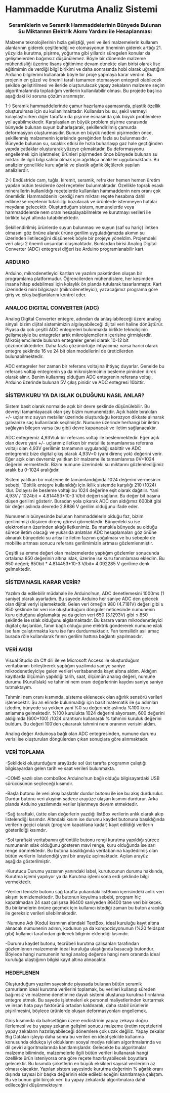 # Hammadde Kurutma Analiz Sistemi
<h3 align="center">
 Seramiklerin ve Seramik Hammaddelerinin Bünyede Bulunan Su Miktarının  Elektrik Akımı Yardımı ile Hesaplanması
</h3>
<p>
Malzeme teknolojilerinin hızla geliştiği, yeni ve ileri malzemelerin kullanım alanlarının giderek çeşitlendiği ve otomasyonun öneminin giderek arttığı 21. yüzyılda kurutma, pişirme, yoğurma gibi yıllardır süregelen konular da gelişmelerden bağımsız düşünülemez. Böyle bir dönemde malzeme mühendisliği üzerine lisans eğitimime devam etmekte olan birisi olarak lise eğitimimin de verdiği bilgi birikimi ve daha sonrasında hobi olarak uğraştığım Arduino bilgilerimi kullanarak böyle bir proje yapmaya karar verdim. Bu projenin en güzel ve önemli tarafı tamamen otomasyon entegreli olabilecek şekilde geliştirilmesi ve ileride oluşturulacak yapay zekaların malzeme seçim algoritmalarında topladığım verilerin kullanılabilir olması. Bu projede başlıca aşağıdaki iki soruna çözüm aranmıştır.
</p>

<p>
1-) Seramik hammaddelerinde çamur hazırlama aşamasında, plastik özellik oluşturulması için su kullanılmaktadır. Kullanılan bu su, şekil vermeyi kolaylaştırırken diğer taraftan da pişirme esnasında çok büyük problemlere yol açabilmektedir. Karşılaşılan en büyük problem pişirme esnasında bünyede bulunan suyun buharlaşarak, şekillendirilmiş çamurda deformasyon oluşturmasıdır. Bunun en büyük nedeni pişirmeden önce, şekillenmiş malzemenin içerisinde gereğinden fazla su bulunmasıdır. Bünyede bulunan su, sıcaklık etkisi ile hızla buharlaşıp gaz hale geçtiğinden yapıda çatlaklar oluşturarak yüzeye çıkmaktadır. Bu deformasyonu engellemek için işletmeler, ürünleri pişirmeden önce bünyede bulunan su miktarı ile ilgili bilgi sahibi olmak için ağırlıkça analizler uygulamaktadır. Bu analizler genellikle kuru ağırlık ve plastik ağırlık ölçülerek yapılan analizlerdir.
</p>

<p>
  2-) Endüstride cam, tuğla, kiremit, seramik, refrakter hemen hemen üretim yapılan bütün tesislerde özel reçeteler bulunmaktadır. Özellikle toprak esaslı minerallerin kullanıldığı reçetelerde kullanılan hammaddenin nem oranı çok önemlidir. Hammaddenin içerdiği nem miktarı reçete hesabına dahil edilmezse reçetenin tutarlılığı bozulacak ve ürünlerde istenmeyen hatalar meydana gelecektir. Oluşturduğum sistem, numunelerde veya hammaddelerde nem oranı hesaplayabilmekte ve kurutmayı verileri ile birlikte kayıt altında tutabilmektedir.
</p>

<p>
  Şekillendirilmiş ürünlerde suyun bulunması ve suyun (saf su hariç) iletken olmasını göz önüne alarak ürüne gerilim uyguladığımızda akımın su üzerinden iletileceğini düşünerek böyle bir projeye yöneldim. Projemdeki veri akışı 2 önemli unsurdan oluşmaktadır. Bunlardan birisi Analog Digital Converter (ADC) entegresi diğeri ise Arduino programlanabilir kart.
</p>

### ARDUINO

<p>
  Arduino, mikrodenetleyici kartları ve yazılım paketinden oluşan bir programlama platformudur. Öğrencilerden mühendislere, her kesimden insana hitap edebilmesi için kolaylık ön planda tutularak tasarlanmıştır. Kart üzerindeki mini bilgisayar (mikrodenetleyici), yazacağımız programa göre giriş ve çıkış bağlantılarını kontrol eder.
</p>

### ANALOG DIGITAL CONVERTER (ADC)
<p>
  Analog Digital Converter entegre, adından da anlaşılabileceği üzere analog sinyali bizim dijital sistemimizin algılayabileceği dijital veri haline dönüştürür. Piyasa da çok çeşitli ADC entegreleri bulunmakla birlikte teknolojinin gelişmesiyle bu entegreler artık mikroişlemcilerin içerisine girmişlerdir. Mikroişlemcilerde bulunan entegreler genel olarak 10-12 bit çözünürlüktedirler. Daha fazla çözünürlüğe ihtiyacımız varsa harici olarak entegre şeklinde 16 ve 24 bit olan modellerini de üreticilerden bulunabilmektedir.
  </p>
  <p>
ADC entegreler her zaman bir referans voltajına ihtiyaç duyarlar. Genelde bu referans voltajı entegrenin ya da mikroişlemcinin besleme pininden direk olarak alınır. Benim kullanmış olduğum ADC entegrenin referans voltajı, Arduino üzerinde bulunan 5V çıkış pinidir ve ADC entegresi 10bittir.
  </p>

### SİSTEM KURU YA DA ISLAK OLDUĞUNU NASIL ANLAR? 
<p>
Sistem basit olarak normalde açık bir devre şeklinde düşünülebilir. Bu devreyi tamamlayacak olan şey bizim numunemizdir. Açık halde bırakılan +/- uçlarımız suyun metaller üzerinde oluşturduğu korozyon dikkate alınarak galvanize saç kullanılarak seçilmiştir. Numune üzerinde herhangi bir iletim sağlayan bileşen varsa (su gibi) devre kapanacak ve iletim sağlanacaktır.
</p>
<p>
ADC entegremiz 4,93Vluk bir referans voltajı ile beslenmektedir. Eğer açık olan devre yani +/- uçlarımız iletken bir metal ile tamamlanırsa referans voltajı olan 4,93V gerilimin tamamının uygulandığı sabittir ve ADC entegremiz bize digital çıkış olarak 4,93V=0 (yani direnç yok) değerini verir. Eğer açık olan devremiz yalıtkan bir malzeme ile tamamlanırsa 0V=1024 değerini vermektedir. Bizim numune üzerindeki su miktarını gözlemlediğimiz aralık bu 0-1024 aralığıdır. 
</p>
<p>
	Sistem yalıtkan bir malzeme ile tamamlandığında 1024 değerini vermesinin sebebi; 10bitlik entegre kullanıldığı için ikilik sistemde karşılığı 210 (1024) ‘dur. Dolayısı ile besleme voltajı bu 1024 değerine eşit olarak dağıtılır. Yani 4,93V / 1024bit = 4.814453*10-3 V/bit değeri sağlanır. Bu değer bit başına düşen gerilimi gösterir. Buradan yola çıkarak ADC den aldığımız 600bit gibi bir değer aslında devrede 2.8886 V gerilim olduğunu ifade eder.
</p>
<p>
	Numunenin bünyesinde bulunan hammaddelerin olduğu faz, bizim gerilimimizi düşüren direnç görevi görmektedir. Bünyedeki su ise elektronların üzerinden aktığı iletkenimiz. Bu mantıkla bünyede su olduğu sürece iletim olacağı ve yukarıda anlatılan ADC hesaplamaları göz önüne alınarak bünyedeki su artışı ile iletim fazının çoğalması ve bu sebeple de mobilite artması sonucu referans gerilimimizin artması gözlemlenmiştir.
</p>
<p>
	Çeşitli su emme değeri olan malzemelerde yaptığım gözlemler sonucunda ortalama 850 değerinin altına ıslak, üzerine ise kuru tanımlaması ekledim. Bu 850 değeri; 
850bit * 4.814453*10-3 V/bit= 4.092285 V gerilime denk gelmektedir.
</p>

### SİSTEM NASIL KARAR VERİR? 
<p>
Yazılım da edilebilir müdahale ile Arduino’nun, ADC denetlemesini 1000ms (1 saniye) olarak ayarladım. Bu sayede Arduino her saniye ADC den gelecek olan dijital veriyi işlemektedir. Gelen veri örneğin 980 (4.7181V) değeri gibi ≥ 850 şeklinde bir veri ise oluşturduğum döngüler neticesinde numunenin kuru olduğunu algılamakta ya da gelen veri 650 (3.1293V) gibi ≤ 850 şeklinde ise ıslak olduğunu algılamaktadır. Bu karara varan mikrodenetleyici digital çıkışlardan, fanın bağlı olduğu pine elektrik göndererek numune ıslak ise fanı çalıştırmakta kuru ise fanı durdurmaktadır. Fan temsilidir asıl amaç burada röle kullanılarak fırının gerilim hattına bağlantı yapılmasıdır.
</p>

### VERİ AKIŞI
<p>
Visual Studio da C# dili ile ve Microsoft Access ile oluşturduğum veritabanını birleştirerek yaptığım yazılımda saniye saniye mikrodenetleyiciye gelen verileri veritabanında kayıt altına aldım. Aldığım kayıtlarda ölçümün yapıldığı tarih, saat, ölçümün analog değeri, numune durumu (Kuru/Islak) ve tahmini nem oranı değerlerinin kaydını saniye saniye tutmaktayım.
</p>
<p>
Tahmini nem oranı kısmında, sisteme eklenecek olan ağırlık sensörü verileri işlenecektir. Şu an elimde bulunmadığı için basit matematik ile şu adımları izledim, bünyede su yokken yani %0 su değerinde aslında %100 kuru anlamına gelmektedir. %100 kurulukta 1024 değerini alıyorsam, 600 değerini aldığımda (600*100) /1024 orantısını kullanarak % tahmini kuruluk değerini buldum. Bu değeri 100’den çıkararak tahmini nem oranının verisini aldım. 
</p>
<p>
Analog değer Arduinoya bağlı olan ADC entegresinden, numune durumu verisi ise oluşturulan döngülerden çıkan sonuçlara göre alınmaktadır. 
</p>

### VERİ TOPLAMA
<p>
-Şekildeki oluşturduğum arayüzde sol üst tarafta programın çalıştığı bilgisayardan gelen tarih ve saat verileri bulunmakta. 
</p>
<p>
-COM5 yazılı olan comboBox Arduino’nun bağlı olduğu bilgisayardaki USB sürücüsünün seçileceği kısımdır. 
</p>
<p>
-Başla butonu ile veri akışı başlatılır durdur butonu ile ise bu akış durdurulur. Durdur butonu veri akışının sadece arayüze ulaşan kısmını durdurur. Arka planda Arduino yazılımında veriler işlenmeye devam etmektedir. 
</p>
<p>
-Sağ taraftaki, üstte olan değerlerin yazdığı listBox verilerin anlık olarak akıp listelendiği kısımdır. Altındaki kısım ise durumu kaydet butonuna basıldığında verilerin geçici olarak (program kapatılana kadar) kayıt edildiği verilerin gösterildiği kısımdır. 
</p>
<p>
-Sol taraftaki veritabanını görüntüle butonu rengi kurutma yapıldığı sürece numunenin ıslak olduğunu gösteren mavi renge, kuru olduğunda ise sarı renge dönmektedir. Bu butona basıldığında veritabanına kaydedilmiş olan bütün verilerin listelendiği yeni bir arayüz açılmaktadır. Açılan arayüz aşağıda gösterilmiştir.
</p>
<p>
-Kurutucu Durumu yazısının yanındaki label, kurutucunun durumu hakkında, Kurutma işlemi yapılıyor ya da Kurutma işlemi sona erdi şeklinde bilgi vermektedir. 
</p>
<p>
-Verileri temizle butonu sağ tarafta yukarıdaki listBoxın içerisindeki anlık veri akışını temizlemektedir. Bu butonun koyulma sebebi, program hiç kapatılmadan 24 saat çalışırsa 86400 saniyeden 86400 tane veri birikecek. Bu birikmelerin önüne geçmek için kullanıcı istediği zaman bu buton aracılığı ile gereksiz verileri silebilmektedir. 
</p>
<p>
-Numune Adı (Kodu) kısmının altındaki TextBox, ideal kuruluğu kayıt altına alınacak numunenin adının, kodunun ya da kompozisyonunun (%20 feldspat gibi) kullanıcı tarafından girilecek bilginin eklendiği kısımdır. 
</p>
<p>
-Durumu kaydet butonu, tecrübeli kurutma çalışanları tarafından gözlemlenen malzemenin ideal kuruluğa ulaştığında basacağı butondur. Böylece hangi numunenin hangi analog değerde hangi nem oranında ideal kuruluğa ulaştığının bilgisi kayıt altına alınacaktır.
</p>

### HEDEFLENEN

<p>
Oluşturduğum yazılım sayesinde piyasada bulunan bütün seramik çamurların ideal kurutma verilerini toplamak, bu verileri kullanıp süreden bağımsız ve malzeme denetimine dayalı sistemi oluşturup kurutma fırınlarına entegre etmek. Bu sayede işletmeleri ek personel maliyetlerinden kurtarmak ve insan hata payı faktörünü ortadan kaldırarak, daha stabil ürünlerin pişirilmesini, böylece ürünlerde oluşan deformasyonları engellemek. 
</p>
<p>
Giriş kısmında da bahsettiğim üzere endüstrinin yapay zekaya doğru ilerlemesi ve bu yapay zekanın gelişimi sonucu malzeme üretim reçetelerini yapay zekaların hazırlayabileceği dönemlere çok uzak değiliz. Yapay zekalar Big Dataları işleyip daha sonra bu verileri en ideal şekilde kullanma konusunda oldukça iyi olduklarını sosyal medya reklam algoritmalarında ve dil çeviri algoritmalarında kanıtlamışlardır. Gelecekte bu algoritmalar malzeme biliminde, malzemelerle ilgili bütün verileri kullanarak hangi özellikte ürün isteniyorsa ona göre reçete hazırlayabilecek boyutlara gelecektir. Bu kısımda şirketlerin en büyük eksikleri sayısal verilerinin az olması olacaktır. Yapılan sistem sayesinde kurutma değerinin % ağırlık oranı dışında sayısal bir başka değerinin elde edilebileceğini kanıtlamaya çalıştım. Bu ve bunun gibi birçok veri bu yapay zekalarda algoritmalara dahil edileceğini düşünmekteyim.
</p>
